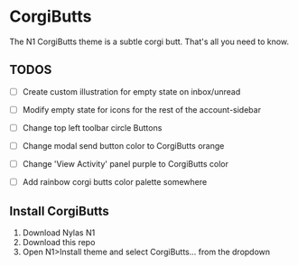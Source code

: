 # CorgiButts
The N1 CorgiButts theme is a subtle corgi butt. That's all you need to know.

## TODOS
- [ ] Create custom illustration for empty state on inbox/unread
- [ ] Modify empty state for icons for the rest of the account-sidebar
- [ ] Change top left toolbar circle Buttons
- [ ] Change modal send button color to CorgiButts orange
- [ ] Change 'View Activity' panel purple to CorgiButts color
- [ ] Add rainbow corgi butts color palette somewhere


## Install CorgiButts
1. Download Nylas N1
2. Download this repo
3. Open N1>Install theme and select CorgiButts... from the dropdown
